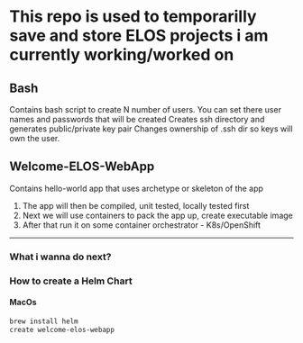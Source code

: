 # This repo is used to temporarilly save and store ELOS projects i am currently working/worked on

## Bash

Contains bash script to create N number of users. You can set there user names and passwords that will be created
Creates ssh directory and generates public/private key pair
Changes ownership of .ssh dir so keys will own the user.

## Welcome-ELOS-WebApp

Contains hello-world app that uses archetype or skeleton of the app

1. The app will then be compiled, unit tested, locally tested first
2. Next we will use containers to pack the app up, create executable image
3. After that run it on some container orchestrator - K8s/OpenShift

---

### What i wanna do next?

### How to create a Helm Chart

#### MacOs

```bash
brew install helm
create welcome-elos-webapp
```
